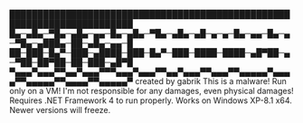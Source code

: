 
████████████████████████████████████████████████████████████████████████
█▄─▄█▄─▀█▄─▄█▄─▄▄─█▄─▄█▄─▀█▄─▄█▄─▄█─▄─▄─█▄─▄▄─█▄─▄─▀█▄─▄███▄─██─▄█▄─▄▄─█
██─███─█▄▀─███─▄████─███─█▄▀─███─████─████─▄█▀██─▄─▀██─██▀██─██─███─▄█▀█
▀▄▄▄▀▄▄▄▀▀▄▄▀▄▄▄▀▀▀▄▄▄▀▄▄▄▀▀▄▄▀▄▄▄▀▀▄▄▄▀▀▄▄▄▄▄▀▄▄▄▄▀▀▄▄▄▄▄▀▀▄▄▄▄▀▀▄▄▄▄▄▀ created by gabrik
This is a malware! Run only on a VM!
I'm not responsible for any damages, even physical damages!
Requires .NET Framework 4 to run properly.
Works on Windows XP-8.1 x64. Newer versions will freeze.
